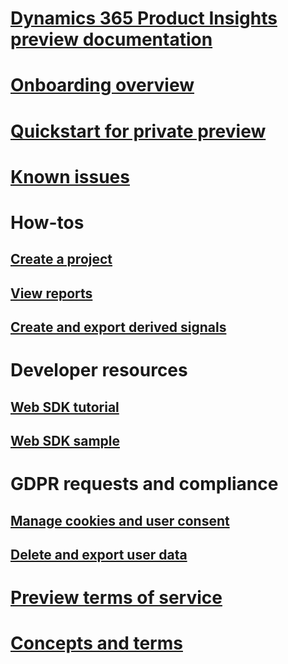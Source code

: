 # [Dynamics 365 Product Insights preview documentation](index.md)

# [Onboarding overview](onboarding-overview.md)

# [Quickstart for private preview](quickstart-product-insights.md)

# [Known issues](known-issues.md)

# How-tos
## [Create a project](create-project.md)
## [View reports](reports.md)
## [Create and export derived signals](derived-signals.md)

# Developer resources
## [Web SDK tutorial](get-started-websdk.md)
## [Web SDK sample](websdk-sample.md)

# GDPR requests and compliance
## [Manage cookies and user consent](user-consent-storage.md)
## [Delete and export user data](delete-export-event-data.md)

# [Preview terms of service](preview-terms-of-service.md)

# [Concepts and terms](concepts-terminology.md)
